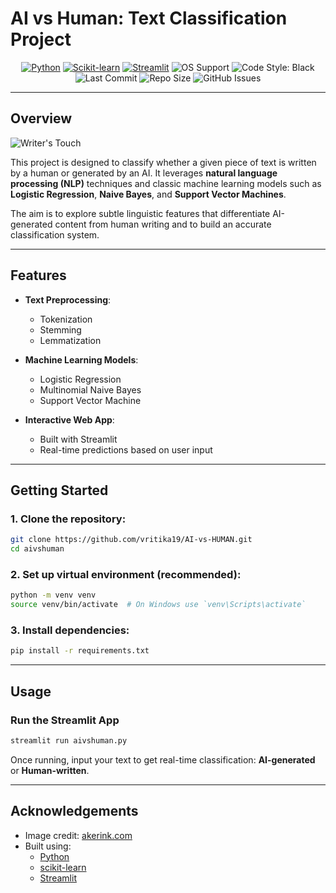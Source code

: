 # AI vs Human: Text Classification Project


<p align="center">
  <a href="https://www.python.org/"><img src="https://img.shields.io/badge/Python-3.8%2B-blue.svg" alt="Python"></a>
  <a href="https://scikit-learn.org/"><img src="https://img.shields.io/badge/Machine%20Learning-scikit--learn-orange.svg" alt="Scikit-learn"></a>
  <a href="https://streamlit.io/"><img src="https://img.shields.io/badge/Streamlit-Framework-FF4B4B.svg?logo=streamlit&logoColor=white" alt="Streamlit"></a>
  <img src="https://img.shields.io/badge/OS-Mac%20%7C%20Linux%20%7C%20Windows-lightgrey" alt="OS Support">
  <img src="https://img.shields.io/badge/code%20style-black-000000.svg" alt="Code Style: Black">
  <img src="https://img.shields.io/github/last-commit/vritika19/AI-vs-HUMAN" alt="Last Commit">
  <img src="https://img.shields.io/github/repo-size/vritika19/AI-vs-HUMAN" alt="Repo Size">
  <img src="https://img.shields.io/github/issues/vritika19/AI-vs-HUMAN" alt="GitHub Issues">
</p>

---

## Overview

![Writer's Touch](https://akerink.com/wp-content/uploads/2022/11/writers-touch-jpg.webp)


This project is designed to classify whether a given piece of text is written by a human or generated by an AI. It leverages **natural language processing (NLP)** techniques and classic machine learning models such as **Logistic Regression**, **Naive Bayes**, and **Support Vector Machines**.

The aim is to explore subtle linguistic features that differentiate AI-generated content from human writing and to build an accurate classification system.

---

## Features

- **Text Preprocessing**:
  - Tokenization  
  - Stemming  
  - Lemmatization  

- **Machine Learning Models**:
  - Logistic Regression  
  - Multinomial Naive Bayes  
  - Support Vector Machine  

- **Interactive Web App**:
  - Built with Streamlit  
  - Real-time predictions based on user input  

---

## Getting Started

### 1. Clone the repository:
```bash
git clone https://github.com/vritika19/AI-vs-HUMAN.git
cd aivshuman
```

### 2. Set up virtual environment (recommended):
```bash
python -m venv venv
source venv/bin/activate  # On Windows use `venv\Scripts\activate`
```

### 3. Install dependencies:
```bash
pip install -r requirements.txt
```

---

## Usage

### Run the Streamlit App
```bash
streamlit run aivshuman.py
```

Once running, input your text to get real-time classification: **AI-generated** or **Human-written**.

---

## Acknowledgements

- Image credit: [akerink.com](https://akerink.com)
- Built using:
  - [Python](https://www.python.org/)
  - [scikit-learn](https://scikit-learn.org/)
  - [Streamlit](https://streamlit.io/)
